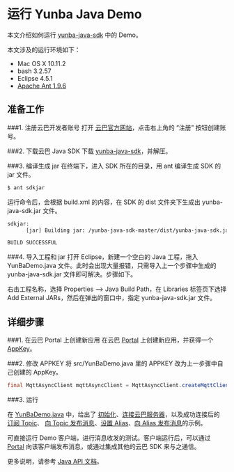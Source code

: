# 运行 Yunba Java Demo

本文介绍如何运行 [yunba-java-sdk](https://github.com/yunba/yunba-java-sdk) 中的 Demo。

本文涉及的运行环境如下：

* Mac OS X 10.11.2
* bash 3.2.57
* Eclipse 4.5.1
* [Apache Ant 1.9.6](https://ant.apache.org/index.html)

## 准备工作

###1. 注册云巴开发者账号
打开 [云巴官方网站](https://yunba.io)，点击右上角的 “注册” 按钮创建账号。  

###2. 下载云巴 Java SDK
下载 [yunba-java-sdk](https://github.com/yunba/yunba-java-sdk)，并解压。

###3. 编译生成 jar
在终端下，进入 SDK 所在的目录，用 ant 编译生成 SDK 的 jar 文件。
```bash
$ ant sdkjar
```
运行命令后，会根据 build.xml 的内容，在 SDK 的 dist 文件夹下生成出 yunba-java-sdk.jar 文件。
```bash
sdkjar:
      [jar] Building jar: /yunba-java-sdk-master/dist/yunba-java-sdk.jar

BUILD SUCCESSFUL
```

###4. 导入工程和 jar
打开 Eclipse，新建一个空白的 Java 工程，拖入 YunBaDemo.java 文件。此时会出现大量报错，只需导入上一个步骤中生成的 yunba-java-sdk.jar 文件即可解决。步骤如下。

右击工程名称，选择 Properties --> Java Build Path，在 Libraries 标签页下选择 Add External JARs，然后在弹出的窗口中，指定 yunba-java-sdk.jar 文件。

## 详细步骤

###1. 在云巴 Portal 上创建新应用
在云巴 [Portal](product_kb_portal.md) 上创建新应用，并获得一个 [AppKey](product_kb_app_key.md)。

###2. 修改 APPKEY
将 src/YunBaDemo.java 里的 APPKEY 改为上一步骤中自己创建的 AppKey。
```java
final MqttAsyncClient mqttAsyncClient = MqttAsyncClient.createMqttClient("XXXXXXXXXXXXXXXXXXXXXXX");
```

###3. 运行

在 [YunBaDemo.java](https://github.com/yunba/yunba-java-sdk/blob/master/src/YunBaDemo.java) 中，给出了 [初始化](java_sdk_api_manual.md#createmqttclient)、[连接云巴服务器](java_sdk_api_manual.md#connect)，以及成功连接后的 [订阅 Topic](java_sdk_api_manual.md#subscribe)、
[向 Topic 发布消息](java_sdk_api_manual.md#publish)、[设置 Alias](java_sdk_api_manual.md#setalias)、[向 Alias 发布消息](java_sdk_api_manual.md#publishtoalias)的示例。

可直接运行 Demo 客户端，进行消息收发的测试。客户端运行后，可以通过 [Portal](product_kb_portal.md) 向该客户端发布消息，或通过集成其他的云巴 SDK 来与之通信。

更多说明，请参考 [Java API 文档](java_sdk_api_manual.md)。

